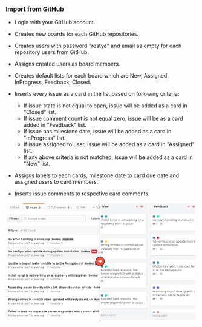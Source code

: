 ### Import from GitHub

- Login with your GitHub account.
- Creates new boards for each GitHub repositories.
- Creates users with password "restya" and email as empty for each repository users from GitHub.
- Assigns created users as board members.
- Creates default lists for each board which are New, Assigned, InProgress, Feedback, Closed.
- Inserts every issue as a card in the list based on following criteria:

  - If issue state is not equal to open, issue will be added as a card in "Closed" list.
  - If issue comment count is not equal zero, issue will be as a card added in "Feedback" list.
  - If issue has milestone date, issue will be added as a card in "InProgress" list.
  - If issue assigned to user, issue will be added as a card in "Assigned" list.
  - If any above criteria is not matched, issue will be added as a card in "New" list.

- Assigns labels to each cards, milestone date to card due date and assigned users to card members.
- Inserts issue comments to respective card comments.

![alt text](img/GitHub-to-Restyaboard.png "Import GitHub to Restyaboard")
